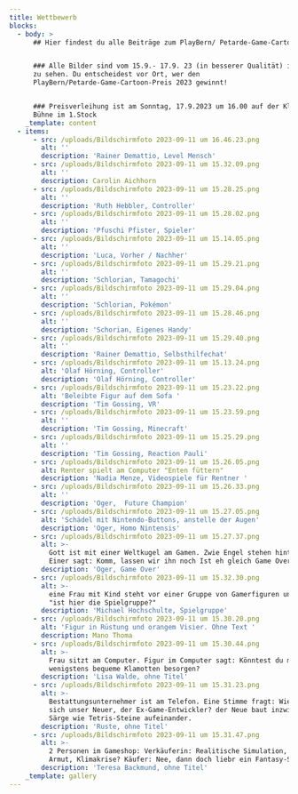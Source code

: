 ```yaml
---
title: Wettbewerb
blocks:
  - body: >
      ## Hier findest du alle Beiträge zum PlayBern/ Petarde-Game-Cartoon-Preis!


      ### Alle Bilder sind vom 15.9.- 17.9. 23 (in besserer Qualität) im Progr
      zu sehen. Du entscheidest vor Ort, wer den
      PlayBern/Petarde-Game-Cartoon-Preis 2023 gewinnt!


      ### Preisverleihung ist am Sonntag, 17.9.2023 um 16.00 auf der Kleinen
      Bühne im 1.Stock
    _template: content
  - items:
      - src: /uploads/Bildschirmfoto 2023-09-11 um 16.46.23.png
        alt: ''
        description: 'Rainer Demattio, Level Mensch'
      - src: /uploads/Bildschirmfoto 2023-09-11 um 15.32.09.png
        alt: ''
        description: Carolin Aichhorn
      - src: /uploads/Bildschirmfoto 2023-09-11 um 15.28.25.png
        alt: ''
        description: 'Ruth Hebbler, Controller'
      - src: /uploads/Bildschirmfoto 2023-09-11 um 15.28.02.png
        alt: ''
        description: 'Pfuschi Pfister, Spieler'
      - src: /uploads/Bildschirmfoto 2023-09-11 um 15.14.05.png
        alt: ''
        description: 'Luca, Vorher / Nachher'
      - src: /uploads/Bildschirmfoto 2023-09-11 um 15.29.21.png
        alt: ''
        description: 'Schlorian, Tamagochi'
      - src: /uploads/Bildschirmfoto 2023-09-11 um 15.29.04.png
        alt: ''
        description: 'Schlorian, Pokémon'
      - src: /uploads/Bildschirmfoto 2023-09-11 um 15.28.46.png
        alt: ''
        description: 'Schorian, Eigenes Handy'
      - src: /uploads/Bildschirmfoto 2023-09-11 um 15.29.40.png
        alt: ''
        description: 'Rainer Demattio, Selbsthilfechat'
      - src: /uploads/Bildschirmfoto 2023-09-11 um 15.13.24.png
        alt: 'Olaf Hörning, Controller'
        description: 'Olaf Hörning, Controller'
      - src: /uploads/Bildschirmfoto 2023-09-11 um 15.23.22.png
        alt: 'Beleibte Figur auf dem Sofa '
        description: 'Tim Gossing, VR'
      - src: /uploads/Bildschirmfoto 2023-09-11 um 15.23.59.png
        alt: ''
        description: 'Tim Gossing, Minecraft'
      - src: /uploads/Bildschirmfoto 2023-09-11 um 15.25.29.png
        alt: ''
        description: 'Tim Gossing, Reaction Pauli'
      - src: /uploads/Bildschirmfoto 2023-09-11 um 15.26.05.png
        alt: Renter spielt am Computer "Enten füttern"
        description: 'Nadia Menze, Videospiele für Rentner '
      - src: /uploads/Bildschirmfoto 2023-09-11 um 15.26.33.png
        alt: ''
        description: 'Oger,  Future Champion'
      - src: /uploads/Bildschirmfoto 2023-09-11 um 15.27.05.png
        alt: 'Schädel mit Nintendo-Buttons, anstelle der Augen'
        description: 'Oger, Homo Nintensis'
      - src: /uploads/Bildschirmfoto 2023-09-11 um 15.27.37.png
        alt: >-
          Gott ist mit einer Weltkugel am Gamen. Zwie Engel stehen hinter ihm.
          Einer sagt: Komm, lassen wir ihn noch Ist eh gleich Game Over! 
        description: 'Oger, Game Over'
      - src: /uploads/Bildschirmfoto 2023-09-11 um 15.32.30.png
        alt: >-
          eine Frau mit Kind steht vor einer Gruppe von Gamerfiguren und fragt
          "ist hier die Spielgruppe?"
        description: 'Michael Hochschulte, Spielgruppe'
      - src: /uploads/Bildschirmfoto 2023-09-11 um 15.30.20.png
        alt: 'Figur in Rüstung und orangem Visier. Ohne Text '
        description: Mano Thoma
      - src: /uploads/Bildschirmfoto 2023-09-11 um 15.30.44.png
        alt: >-
          Frau sitzt am Computer. Figur im Computer sagt: Könntest du mir nicht
          wenigstens bequeme Klamotten besorgen? 
        description: 'Lisa Walde, ohne Titel'
      - src: /uploads/Bildschirmfoto 2023-09-11 um 15.31.23.png
        alt: >-
          Bestattungsunternehmer ist am Telefon. Eine Stimme fragt: Wie macht
          sich unser Neuer, der Ex-Game-Entwickler? der Neue baut inzwischen
          Särge wie Tetris-Steine aufeinander. 
        description: 'Ruste, ohne Titel'
      - src: /uploads/Bildschirmfoto 2023-09-11 um 15.31.47.png
        alt: >-
          2 Personen im Gameshop: Verkäuferin: Realitische Simulation, Pandemie,
          Armut, Klimakrise? Käufer: Nee, dann doch liebr ein Fantasy-Spiel...
        description: 'Teresa Backmund, ohne Titel'
    _template: gallery
---
```







































































